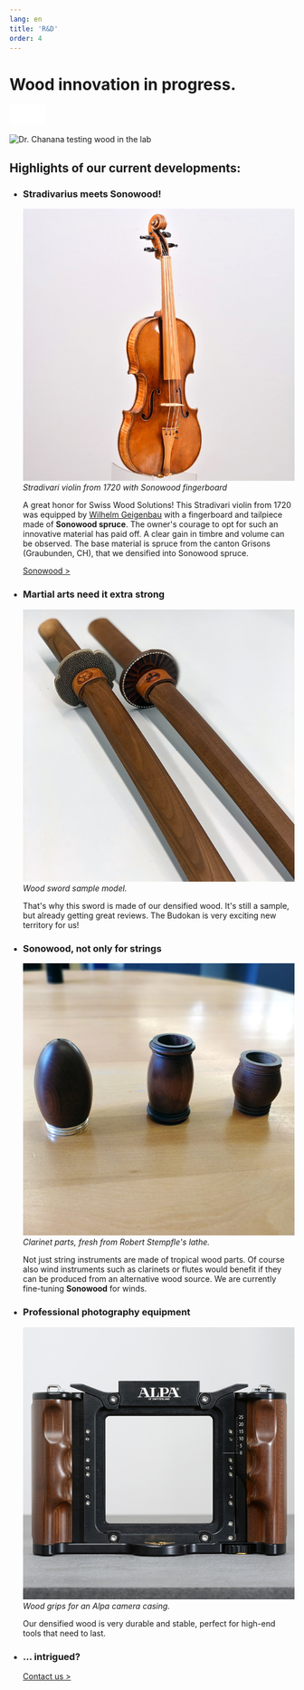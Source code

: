 ```yaml
---
lang: en
title: 'R&D'
order: 4
---
```


<div class="full-width-kenburns">
<div class="wrap-bg-image">

# Wood innovation in progress.

![](/assets/images/arrow-d-white.svg)

</div>
<img srcset="/assets/images/RD_cover_2x.jpg"
     src="/assets/images/RD_cover.jpg" alt="Dr. Chanana testing wood in the lab">
</div>

<div class="full-width">
<div class="wrap -cols2">

## Highlights of our current developments:

- ### Stradivarius meets Sonowood!
  ![Stradivarius from 1720 with Sonowood](/assets/images/news_201812_stradivarius.jpeg)
  *Stradivari violin from 1720 with Sonowood fingerboard*

  A great honor for Swiss Wood Solutions! This Stradivari violin from 1720 was equipped by [Wilhelm Geigenbau](http://wilhelm.geigenbau.ag) with a fingerboard and tailpiece made of **Sonowood spruce**. The owner's courage to opt for such an innovative material has paid off. A clear gain in timbre and volume can be observed. The base material is spruce from the canton Grisons (Graubunden, CH),  that we densified into Sonowood spruce.

  <a class="btn" href="/en/sonowood">Sonowood ></a>

- ### Martial arts need it extra strong
  ![extra strong wood sword for kendo](/assets/images/RD_kendo.jpg)
  *Wood sword sample model.*

  That's why this sword is made of our densified wood. It's still a sample, but already getting great reviews. The Budokan is very exciting new territory for us!

- ### Sonowood, not only for strings
  ![clarinet parts made of Sonowood](/assets/images/RD_clarinet.jpg)
  *Clarinet parts, fresh from Robert Stempfle's lathe.*

  Not just string instruments are made of tropical wood parts. Of course also wind instruments such as clarinets or flutes would benefit if they can be produced from an alternative wood source. We are currently fine-tuning **Sonowood** for winds.

- ### Professional photography equipment
  ![violin with sonowood](/assets/images/RD_alpa.jpg)
  *Wood grips for an Alpa camera casing.*

  Our densified wood is very durable and stable, perfect for high-end tools that need to last.

- ### ... intrigued?

  <a class="btn -red" href="/en/contact">Contact us ></a>

</div>
</div>
